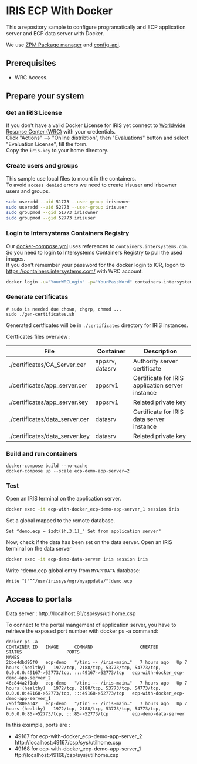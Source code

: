 # IRIS ECP With Docker

This a repository sample to configure programatically and ECP application server and ECP data server with Docker.  

We use [ZPM Package manager](https://openexchange.intersystems.com/package/ObjectScript-Package-Manager) and [config-api](https://openexchange.intersystems.com/package/Config-API).  


## Prerequisites

 * WRC Access.  

## Prepare your system

### Get an IRIS License

If you don't have a valid Docker License for IRIS yet connect to [Worldwide Respnse Center (WRC)](https://wrc.interystems.com) with your credentials.  
Click "Actions" --> "Online distribtion", then "Evaluations" button and select "Evaluation License", fill the form.  
Copy the `iris.key` to your home directory.  


### Create users and groups

This sample use local files to mount in the containers.    
To avoid `access denied` errors we need to create irisuser and irisowner users and groups.

```bash
sudo useradd --uid 51773 --user-group irisowner
sudo useradd --uid 52773 --user-group irisuser
sudo groupmod --gid 51773 irisowner
sudo groupmod --gid 52773 irisuser
```

### Login to Intersystems Containers Registry

Our [docker-compose.yml](./docker-compose.yml) uses references to `containers.intersystems.com`.  
So you need to login to Intersystems Containers Registry to pull the used images.  
If you don't remember your password for the docker login to ICR, logon to https://containers.intersystems.com/ with WRC account.  


```bash
docker login -u="YourWRCLogin" -p="YourPassWord" containers.intersystems.com
```

### Generate certificates


```
# sudo is needed due chown, chgrp, chmod ...
sudo ./gen-certificates.sh
```

Generated certficates will be in `./certificates` directory for IRIS instances.  

Certficates files overview : 

| File | Container | Description |
|--- |--- |--- |
| ./certificates/CA_Server.cer | appsrv, datasrv | Authority server certificate|
| ./certificates/app_server.cer | appsrv1 | Certificate for IRIS application server instance |
| ./certificates/app_server.key | appsrv1| Related private key |
| ./certificates/data_server.cer | datasrv | Certificate for IRIS data server instance |
| ./certificates/data_server.key | datasrv | Related private key |


### Build and run containers

```
docker-compose build --no-cache
docker-compose up --scale ecp-demo-app-server=2
```

### Test

Open an IRIS terminal on the application server.

```bash
docker exec -it ecp-with-docker_ecp-demo-app-server_1 session iris
```

Set a global mapped to the remote database.

```objectscript
Set ^demo.ecp = $zdt($h,3,1)_" Set from application server"
```

Now, check if the data has been set on the data server.
Open an IRIS terminal on the data server

```bash
docker exec -it ecp-demo-data-server iris session iris
```

Write ^demo.ecp global entry from `MYAPPDATA` database:

```objectscript
Write ^["^^/usr/irissys/mgr/myappdata/"]demo.ecp
```

## Access to portals

Data server : http://localhost:81/csp/sys/utilhome.csp  

To connect to the portal mangement of application server, you have to retrieve the exposed port number with docker ps -a command:

```
docker ps -a
CONTAINER ID   IMAGE      COMMAND                  CREATED       STATUS                 PORTS                                                                                     NAMES
2bbe4dbd95f0   ecp-demo   "/tini -- /iris-main…"   7 hours ago   Up 7 hours (healthy)   1972/tcp, 2188/tcp, 53773/tcp, 54773/tcp, 0.0.0.0:49167->52773/tcp, :::49167->52773/tcp   ecp-with-docker_ecp-demo-app-server_2
46c844a2f1ab   ecp-demo   "/tini -- /iris-main…"   7 hours ago   Up 7 hours (healthy)   1972/tcp, 2188/tcp, 53773/tcp, 54773/tcp, 0.0.0.0:49168->52773/tcp, :::49168->52773/tcp   ecp-with-docker_ecp-demo-app-server_1
79bff80ea342   ecp-demo   "/tini -- /iris-main…"   7 hours ago   Up 7 hours (healthy)   1972/tcp, 2188/tcp, 53773/tcp, 54773/tcp, 0.0.0.0:85->52773/tcp, :::85->52773/tcp         ecp-demo-data-server
```

In this example, ports are : 

 * 49167 for ecp-with-docker_ecp-demo-app-server_2 http://localhost:49167/csp/sys/utilhome.csp
 * 49168 for ecp-with-docker_ecp-demo-app-server_1 ttp://localhost:49168/csp/sys/utilhome.csp
